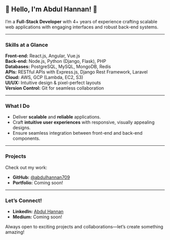 ## 🌟 Hello, I'm **Abdul Hannan**! 👋 

I’m a **Full-Stack Developer** with 4+ years of experience crafting scalable web applications with engaging interfaces and robust back-end systems.

---

### **Skills at a Glance**

**Front-end:** React.js, Angular, Vue.js  
**Back-end:** Node.js, Python (Django, Flask), PHP  
**Databases:** PostgreSQL, MySQL, MongoDB, Redis  
**APIs:** RESTful APIs with Express.js, Django Rest Framework, Laravel  
**Cloud:** AWS, GCP (Lambda, EC2, S3)  
**UI/UX:** Intuitive design & pixel-perfect layouts  
**Version Control:** Git for seamless collaboration

---

### **What I Do**
- Deliver **scalable** and **reliable** applications.
- Craft **intuitive user experiences** with responsive, visually appealing designs.
- Ensure seamless integration between front-end and back-end components.

---

### **Projects**
Check out my work:  
- **GitHub:** [@abdulhannan709](https://github.com/abdulhannan709)  
- **Portfolio:** Coming soon!

---

### **Let’s Connect!**
- **LinkedIn:** [Abdul Hannan](https://linkedin.com/in/abdulhannan)  
- **Medium:** Coming soon!  

Always open to exciting projects and collaborations—let’s create something amazing!
